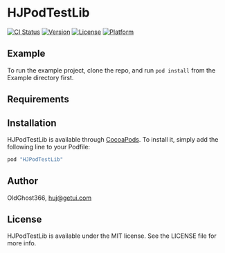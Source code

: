 # HJPodTestLib

[![CI Status](http://img.shields.io/travis/OldGhost366/HJPodTestLib.svg?style=flat)](https://travis-ci.org/OldGhost366/HJPodTestLib)
[![Version](https://img.shields.io/cocoapods/v/HJPodTestLib.svg?style=flat)](http://cocoapods.org/pods/HJPodTestLib)
[![License](https://img.shields.io/cocoapods/l/HJPodTestLib.svg?style=flat)](http://cocoapods.org/pods/HJPodTestLib)
[![Platform](https://img.shields.io/cocoapods/p/HJPodTestLib.svg?style=flat)](http://cocoapods.org/pods/HJPodTestLib)

## Example

To run the example project, clone the repo, and run `pod install` from the Example directory first.

## Requirements

## Installation

HJPodTestLib is available through [CocoaPods](http://cocoapods.org). To install
it, simply add the following line to your Podfile:

```ruby
pod "HJPodTestLib"
```

## Author

OldGhost366, huj@getui.com

## License

HJPodTestLib is available under the MIT license. See the LICENSE file for more info.
